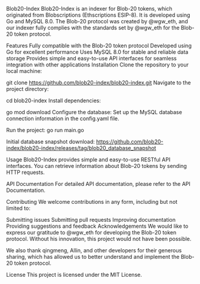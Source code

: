 Blob20-Index
Blob20-Index is an indexer for Blob-20 tokens, which originated from Blobscriptions (Ethscriptions ESIP-8). It is developed using Go and MySQL 8.0. The Blob-20 protocol was created by @wgw_eth, and our indexer fully complies with the standards set by @wgw_eth for the Blob-20 token protocol.

Features
Fully compatible with the Blob-20 token protocol
Developed using Go for excellent performance
Uses MySQL 8.0 for stable and reliable data storage
Provides simple and easy-to-use API interfaces for seamless integration with other applications
Installation
Clone the repository to your local machine:

git clone https://github.com/blob20-index/blob20-index.git
Navigate to the project directory:

cd blob20-index
Install dependencies:

go mod download
Configure the database:
Set up the MySQL database connection information in the config.yaml file.

Run the project:
go run main.go

Initial database snapshot download:
https://github.com/blob20-index/blob20-index/releases/tag/blob20_database_snapshot

Usage
Blob20-Index provides simple and easy-to-use RESTful API interfaces. You can retrieve information about Blob-20 tokens by sending HTTP requests.

API Documentation
For detailed API documentation, please refer to the API Documentation.

Contributing
We welcome contributions in any form, including but not limited to:

Submitting issues
Submitting pull requests
Improving documentation
Providing suggestions and feedback
Acknowledgements
We would like to express our gratitude to @wgw_eth for developing the Blob-20 token protocol. Without his innovation, this project would not have been possible.

We also thank qingmeng, Allin, and other developers for their generous sharing, which has allowed us to better understand and implement the Blob-20 token protocol.

License
This project is licensed under the MIT License.
